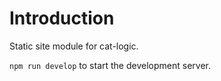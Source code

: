 # Introduction

Static site module for cat-logic.

`npm run develop` to start the development server.
